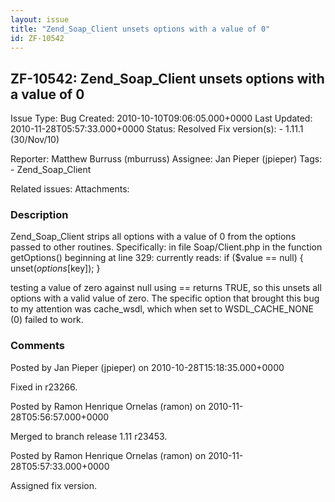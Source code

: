 ```yaml
---
layout: issue
title: "Zend_Soap_Client unsets options with a value of 0"
id: ZF-10542
---
```


ZF-10542: Zend\_Soap\_Client unsets options with a value of 0
-------------------------------------------------------------

 Issue Type: Bug Created: 2010-10-10T09:06:05.000+0000 Last Updated: 2010-11-28T05:57:33.000+0000 Status: Resolved Fix version(s): - 1.11.1 (30/Nov/10)
 
 Reporter:  Matthew Burruss (mburruss)  Assignee:  Jan Pieper (jpieper)  Tags: - Zend\_Soap\_Client
 
 Related issues: 
 Attachments: 
### Description

Zend\_Soap\_Client strips all options with a value of 0 from the options passed to other routines. Specifically: in file Soap/Client.php in the function getOptions() beginning at line 329: currently reads: if ($value == null) { unset($options[$key]); }

testing a value of zero against null using == returns TRUE, so this unsets all options with a valid value of zero. The specific option that brought this bug to my attention was cache\_wsdl, which when set to WSDL\_CACHE\_NONE (0) failed to work.

 

 

### Comments

Posted by Jan Pieper (jpieper) on 2010-10-28T15:18:35.000+0000

Fixed in r23266.

 

 

Posted by Ramon Henrique Ornelas (ramon) on 2010-11-28T05:56:57.000+0000

Merged to branch release 1.11 r23453.

 

 

Posted by Ramon Henrique Ornelas (ramon) on 2010-11-28T05:57:33.000+0000

Assigned fix version.

 

 